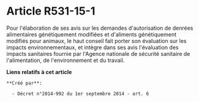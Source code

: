 # Article R531-15-1

Pour  l'élaboration de ses avis sur les demandes d'autorisation de denrées  alimentaires génétiquement modifiées et
d'aliments génétiquement  modifiés pour animaux, le haut conseil fait porter son évaluation sur  les impacts
environnementaux, et intègre dans ses avis l'évaluation des  impacts sanitaires fournie par l'Agence nationale de sécurité
sanitaire  de l'alimentation, de l'environnement et du travail.

**Liens relatifs à cet article**

	**Créé par**:

	  - Décret n°2014-992 du 1er septembre 2014 - art. 6
